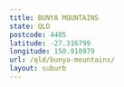 ```yaml
---
title: BUNYA MOUNTAINS
state: QLD
postcode: 4405
latitude: -27.316799
longitude: 150.910979
url: /qld/bunya-mountains/
layout: suburb
---
```

